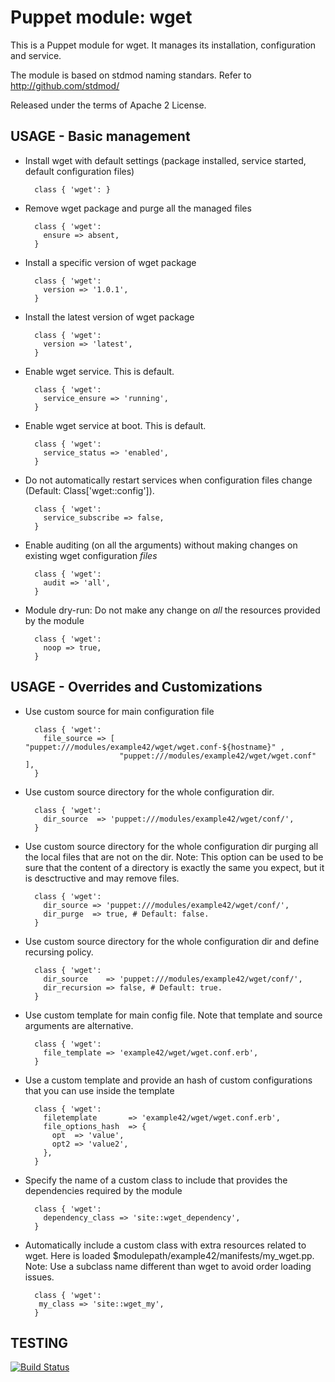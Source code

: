 # Puppet module: wget

This is a Puppet module for wget.
It manages its installation, configuration and service.

The module is based on stdmod naming standars.
Refer to http://github.com/stdmod/

Released under the terms of Apache 2 License.


## USAGE - Basic management

* Install wget with default settings (package installed, service started, default configuration files)

        class { 'wget': }

* Remove wget package and purge all the managed files

        class { 'wget':
          ensure => absent,
        }

* Install a specific version of wget package

        class { 'wget':
          version => '1.0.1',
        }

* Install the latest version of wget package

        class { 'wget':
          version => 'latest',
        }

* Enable wget service. This is default.

        class { 'wget':
          service_ensure => 'running',
        }

* Enable wget service at boot. This is default.

        class { 'wget':
          service_status => 'enabled',
        }


* Do not automatically restart services when configuration files change (Default: Class['wget::config']).

        class { 'wget':
          service_subscribe => false,
        }

* Enable auditing (on all the arguments)  without making changes on existing wget configuration *files*

        class { 'wget':
          audit => 'all',
        }

* Module dry-run: Do not make any change on *all* the resources provided by the module

        class { 'wget':
          noop => true,
        }


## USAGE - Overrides and Customizations
* Use custom source for main configuration file 

        class { 'wget':
          file_source => [ "puppet:///modules/example42/wget/wget.conf-${hostname}" ,
                           "puppet:///modules/example42/wget/wget.conf" ], 
        }


* Use custom source directory for the whole configuration dir.

        class { 'wget':
          dir_source  => 'puppet:///modules/example42/wget/conf/',
        }

* Use custom source directory for the whole configuration dir purging all the local files that are not on the dir.
  Note: This option can be used to be sure that the content of a directory is exactly the same you expect, but it is desctructive and may remove files.

        class { 'wget':
          dir_source => 'puppet:///modules/example42/wget/conf/',
          dir_purge  => true, # Default: false.
        }

* Use custom source directory for the whole configuration dir and define recursing policy.

        class { 'wget':
          dir_source    => 'puppet:///modules/example42/wget/conf/',
          dir_recursion => false, # Default: true.
        }

* Use custom template for main config file. Note that template and source arguments are alternative.

        class { 'wget':
          file_template => 'example42/wget/wget.conf.erb',
        }

* Use a custom template and provide an hash of custom configurations that you can use inside the template

        class { 'wget':
          filetemplate       => 'example42/wget/wget.conf.erb',
          file_options_hash  => {
            opt  => 'value',
            opt2 => 'value2',
          },
        }


* Specify the name of a custom class to include that provides the dependencies required by the module

        class { 'wget':
          dependency_class => 'site::wget_dependency',
        }


* Automatically include a custom class with extra resources related to wget.
  Here is loaded $modulepath/example42/manifests/my_wget.pp.
  Note: Use a subclass name different than wget to avoid order loading issues.

        class { 'wget':
         my_class => 'site::wget_my',
        }

## TESTING
[![Build Status](https://travis-ci.org/stdmod/puppet-wget.png?branch=master)](https://travis-ci.org/stdmod/puppet-wget)
